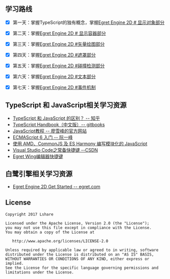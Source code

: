 学习路线
--------

- [x] 第一天：掌握TypeScript的独有概念，掌握[Egret Engine 2D # 显示对象部分](http://developer.egret.com/cn/github/egret-docs/Engine2D/displayObject/visualProgram/index.html)
- [x] 第二天：掌握[Egret Engine 2D # 显示容器部分](http://developer.egret.com/cn/github/egret-docs/Engine2D/displayObjecContainer/concept/index.html)
- [x] 第三天：掌握[Egret Engine 2D #矢量绘图部分](http://developer.egret.com/cn/github/egret-docs/Engine2D/vectorDrawing/useVectorDrawing/index.html)
- [x] 第四天：掌握[Egret Engine 2D #遮罩部分](http://developer.egret.com/cn/github/egret-docs/Engine2D/mask/rectangleMask/index.html)
- [x] 第五天：掌握[Egret Engine 2D #碰撞检测部分](http://developer.egret.com/cn/github/egret-docs/Engine2D/hit/inexactHit/index.html)
- [x] 第六天：掌握[Egret Engine 2D #文本部分](http://developer.egret.com/cn/github/egret-docs/Engine2D/textField/createText/index.html)
- [x] 第七天：掌握[Egret Engine 2D #事件机制](http://developer.egret.com/cn/github/egret-docs/Engine2D/event/principle/index.html)


TypeScript 和 JavaScript相关学习资源
--------

- [TypeScript 和 JavaScript 的区别？ -- 知乎](https://www.zhihu.com/question/25421196)
- [TypeScript Handbook（中文版）-- gitbooks](https://zhongsp.gitbooks.io/typescript-handbook/content/)
- [JavaScript教程 -- 廖雪峰的官方网站](http://www.liaoxuefeng.com/wiki/001434446689867b27157e896e74d51a89c25cc8b43bdb3000) 
- [ECMAScript 6 入门 -- 阮一峰](http://es6.ruanyifeng.com/)
- [使用 AMD、CommonJS 及 ES Harmony 编写模块化的 JavaScript](http://justineo.github.io/singles/writing-modular-js/)
- [Visual Studio Code之常备快捷键 --CSDN](http://blog.csdn.net/u010019717/article/details/50443970)
- [Egret Wing编辑器快捷键](http://developer.egret.com/cn/github/egret-docs/Wing/editor/code/index.html)



白鹭引擎相关学习资源
--------

- [Egret Engine 2D Get Started  -- egret.com](http://developer.egret.com/cn/github/egret-docs/Engine2D/getStarted/helloWorld/index.html)



License
--------

    Copyright 2017 Lshare

    Licensed under the Apache License, Version 2.0 (the "License");
    you may not use this file except in compliance with the License.
    You may obtain a copy of the License at
    
       http://www.apache.org/licenses/LICENSE-2.0
    
    Unless required by applicable law or agreed to in writing, software
    distributed under the License is distributed on an "AS IS" BASIS,
    WITHOUT WARRANTIES OR CONDITIONS OF ANY KIND, either express or implied.
    See the License for the specific language governing permissions and
    limitations under the License.
